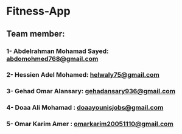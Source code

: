 # Fitness-App
## Team member:
### 1- Abdelrahman Mohamad Sayed: abdomohmed768@gmail.com
### 2- Hessien Adel Mohamed: helwaly75@gmail.com
### 3- Gehad Omar Alansary: gehadansary936@gmail.com
### 4- Doaa Ali Mohamad : doaayounisjobs@gmail.com
### 5- Omar Karim Amer : omarkarim20051110@gmail.com
